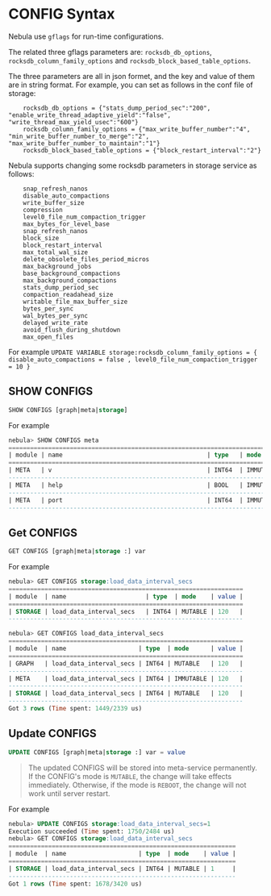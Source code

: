 # CONFIG Syntax

Nebula use `gflags` for run-time configurations.

The related three gflags parameters are: `rocksdb_db_options`, `rocksdb_column_family_options` and `rocksdb_block_based_table_options`.

The three parameters are all in json formet, and the key and value of them are in string format. For example, you can set as follows in the conf file of storage:

```
    rocksdb_db_options = {"stats_dump_period_sec":"200", "enable_write_thread_adaptive_yield":"false", "write_thread_max_yield_usec":"600"}
    rocksdb_column_family_options = {"max_write_buffer_number":"4", "min_write_buffer_number_to_merge":"2", "max_write_buffer_number_to_maintain":"1"}
    rocksdb_block_based_table_options = {"block_restart_interval":"2"}
```

Nebula supports changing some rocksdb parameters in storage service as follows:

```
    snap_refresh_nanos
    disable_auto_compactions
    write_buffer_size
    compression
    level0_file_num_compaction_trigger
    max_bytes_for_level_base
    snap_refresh_nanos
    block_size
    block_restart_interval
    max_total_wal_size
    delete_obsolete_files_period_micros
    max_background_jobs
    base_background_compactions
    max_background_compactions
    stats_dump_period_sec
    compaction_readahead_size
    writable_file_max_buffer_size
    bytes_per_sync
    wal_bytes_per_sync
    delayed_write_rate
    avoid_flush_during_shutdown
    max_open_files
```

For example
`UPDATE VARIABLE storage:rocksdb_column_family_options = { disable_auto_compactions = false , level0_file_num_compaction_trigger = 10 } `

## SHOW CONFIGS

```sql
SHOW CONFIGS [graph|meta|storage]
```

For example

```sql
nebula> SHOW CONFIGS meta
============================================================================================================================
| module | name                                        | type   | mode      | value                                        |
============================================================================================================================
| META   | v                                           | INT64  | IMMUTABLE | 4                                            |
----------------------------------------------------------------------------------------------------------------------------
| META   | help                                        | BOOL   | IMMUTABLE | False                                        |
----------------------------------------------------------------------------------------------------------------------------
| META   | port                                        | INT64  | IMMUTABLE | 45500                                        |
----------------------------------------------------------------------------------------------------------------------------
```

## Get CONFIGS

```sql
GET CONFIGS [graph|meta|storage :] var
```

For example

```sql
nebula> GET CONFIGS storage:load_data_interval_secs
=================================================================
| module  | name                      | type  | mode    | value |
=================================================================
| STORAGE | load_data_interval_secs   | INT64 | MUTABLE | 120   |
-----------------------------------------------------------------
```

```sql
nebula> GET CONFIGS load_data_interval_secs
=================================================================
| module  | name                    | type  | mode      | value |
=================================================================
| GRAPH   | load_data_interval_secs | INT64 | MUTABLE   | 120   |
-----------------------------------------------------------------
| META    | load_data_interval_secs | INT64 | IMMUTABLE | 120   |
-----------------------------------------------------------------
| STORAGE | load_data_interval_secs | INT64 | MUTABLE   | 120   |
-----------------------------------------------------------------
Got 3 rows (Time spent: 1449/2339 us)
```

## Update CONFIGS

```sql
UPDATE CONFIGS [graph|meta|storage :] var = value
```

> The updated CONFIGS will be stored into meta-service permanently.
> If the CONFIG's mode is `MUTABLE`, the change will take effects immediately. Otherwise, if the mode is `REBOOT`, the change will not work until server restart.

For example

```sql
nebula> UPDATE CONFIGS storage:load_data_interval_secs=1
Execution succeeded (Time spent: 1750/2484 us)
nebula> GET CONFIGS storage:load_data_interval_secs
===============================================================
| module  | name                    | type  | mode    | value |
===============================================================
| STORAGE | load_data_interval_secs | INT64 | MUTABLE | 1     |
---------------------------------------------------------------
Got 1 rows (Time spent: 1678/3420 us)
```
